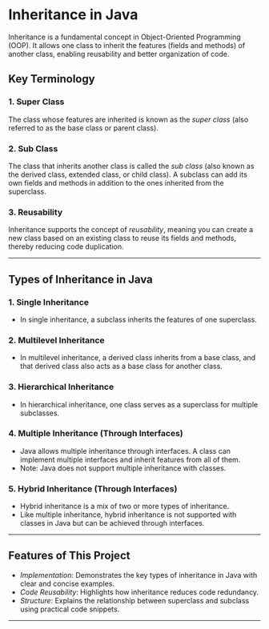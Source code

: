 # Inheritance in Java

Inheritance is a fundamental concept in Object-Oriented Programming (OOP). It allows one class to inherit the features (fields and methods) of another class, enabling reusability and better organization of code.

## Key Terminology

### 1. Super Class
The class whose features are inherited is known as the *super class* (also referred to as the base class or parent class).

### 2. Sub Class
The class that inherits another class is called the *sub class* (also known as the derived class, extended class, or child class). A subclass can add its own fields and methods in addition to the ones inherited from the superclass.

### 3. Reusability
Inheritance supports the concept of *reusability*, meaning you can create a new class based on an existing class to reuse its fields and methods, thereby reducing code duplication.

---

## Types of Inheritance in Java

### 1. Single Inheritance
- In single inheritance, a subclass inherits the features of one superclass.

### 2. Multilevel Inheritance
- In multilevel inheritance, a derived class inherits from a base class, and that derived class also acts as a base class for another class.

### 3. Hierarchical Inheritance
- In hierarchical inheritance, one class serves as a superclass for multiple subclasses.

### 4. Multiple Inheritance (Through Interfaces)
- Java allows multiple inheritance through interfaces. A class can implement multiple interfaces and inherit features from all of them.
- Note: Java does not support multiple inheritance with classes.

### 5. Hybrid Inheritance (Through Interfaces)
- Hybrid inheritance is a mix of two or more types of inheritance.
- Like multiple inheritance, hybrid inheritance is not supported with classes in Java but can be achieved through interfaces.

---

## Features of This Project

- *Implementation*: Demonstrates the key types of inheritance in Java with clear and concise examples.
- *Code Reusability*: Highlights how inheritance reduces code redundancy.
- *Structure*: Explains the relationship between superclass and subclass using practical code snippets.

---


